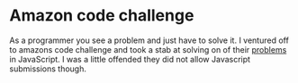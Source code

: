 # Amazon code challenge

As a programmer you see a problem and just have to solve it. I ventured off to amazons code challenge
and took a stab at solving on of their [problems](https://amazon.interviewstreet.com/challenges/dashboard/#problem/4fd648244715d)
in JavaScript. I was a little offended they did not allow Javascript submissions though.